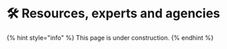 # 🛠 Resources, experts and agencies

{% hint style="info" %}
This page is under construction.
{% endhint %}
